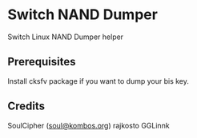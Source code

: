 # Switch NAND Dumper
Switch Linux NAND Dumper helper

## Prerequisites
Install cksfv package if you want to dump your bis key.

## Credits
SoulCipher (soul@kombos.org)
rajkosto
GGLinnk
